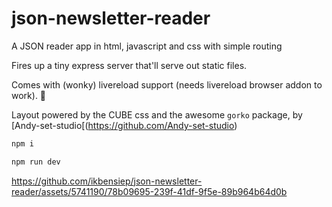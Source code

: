 # json-newsletter-reader
A JSON reader app in html, javascript and css with simple routing

Fires up a tiny express server that'll serve out static files.

Comes with (wonky) livereload support (needs livereload browser addon to work). 🤔

Layout powered by the CUBE css and the awesome `gorko` package, by [Andy-set-studio[(https://github.com/Andy-set-studio)

```bash
npm i
```

```bash
npm run dev
```



https://github.com/ikbensiep/json-newsletter-reader/assets/5741190/78b09695-239f-41df-9f5e-89b964b64d0b

